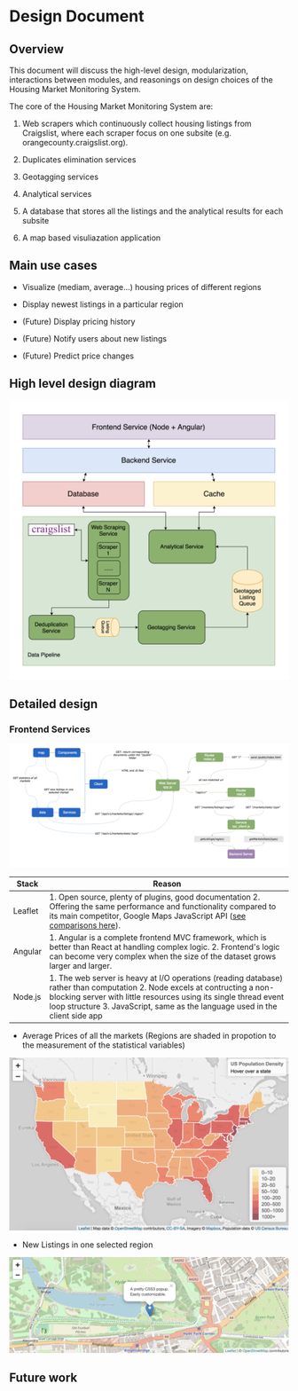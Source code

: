 # Design Document

## Overview

This document will discuss the high-level design, modularization, interactions between modules, and reasonings on design choices of the Housing Market Monitoring System.

The core of the Housing Market Monitoring System are:

1. Web scrapers which continuously collect housing listings from Craigslist, where each scraper focus on one subsite (e.g. orangecounty.craigslist.org).

1. Duplicates elimination services

1. Geotagging services

1. Analytical services

1. A database that stores all the listings and the analytical results for each subsite

1. A map based visuliazation application

## Main use cases

* Visualize (mediam, average...) housing prices of different regions

* Display newest listings in a particular region

* (Future) Display pricing history

* (Future) Notify users about new listings

* (Future) Predict price changes

## High level design diagram

![High Level Design Diagram](high-level-design-diagram.png "High Level Design Diagram")

## Detailed design

### Frontend Services

![modules-design-web-servers](modules-design-web-servers.png "modules-design-web-servers")

Stack | Reason
--- | ---
Leaflet | 1. Open source, plenty of plugins, good documentation 2. Offering the same performance and functionality compared to its main competitor, Google Maps JavaScript API ([see comparisons here](https://www.codementor.io/victorgerardtemprano/google-maps-api-or-leaflet--what-s-best-for-your-project-faaev60vm)).
Angular | 1. Angular is a complete frontend MVC framework, which is better than React at handling complex logic. 2. Frontend's logic can become very complex when the size of the dataset grows larger and larger.
Node.js | 1. The web server is heavy at I/O operations (reading database) rather than computation 2. Node excels at contructing a non-blocking server with little resources using its single thread event loop structure 3. JavaScript, same as the language used in the client side app

* Average Prices of all the markets (Regions are shaded in propotion to the measurement of the statistical variables)

![ui-design-choropleth-map](ui-design-choropleth-map.png "ui-design-choropleth-map")

* New Listings in one selected region

![ui-design-markers](ui-design-markers.png "ui-design-markers")




## Future work

